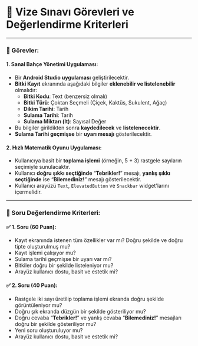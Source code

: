 # 📝 Vize Sınavı Görevleri ve Değerlendirme Kriterleri

---

### 📌 Görevler:

#### 1. **Sanal Bahçe Yönetimi** Uygulaması:

- Bir **Android Studio uygulaması** geliştirilecektir.
- **Bitki Kayıt** ekranında aşağıdaki bilgiler **eklenebilir ve listelenebilir** olmalıdır:
  - **Bitki Kodu**: Text (benzersiz olmalı)
  - **Bitki Türü**: Çoktan Seçmeli (Çiçek, Kaktüs, Sukulent, Ağaç)
  - **Dikim Tarihi**: Tarih
  - **Sulama Tarihi**: Tarih
  - **Sulama Miktarı (lt)**: Sayısal Değer
- Bu bilgiler girildikten sonra **kaydedilecek** ve **listelenecektir**.
- **Sulama Tarihi geçmişse** bir **uyarı mesajı** gösterilecektir.

#### 2. **Hızlı Matematik Oyunu** Uygulaması:

- Kullanıcıya basit bir **toplama işlemi** (örneğin, 5 + 3) rastgele sayıların seçimiyle sunulacaktır.
- Kullanıcı **doğru şıkkı seçtiğinde** “**Tebrikler!**” mesajı, **yanlış şıkkı seçtiğinde** ise “**Bilemediniz!**” mesajı gösterilecektir.
- Kullanıcı arayüzü `Text`, `ElevatedButton` ve `Snackbar` widget'larını içermelidir.

---

### 🧪 Soru Değerlendirme Kriterleri:

#### ✅ 1. Soru (60 Puan):

- Kayıt ekranında istenen tüm özellikler var mı? Doğru şekilde ve doğru tipte oluşturulmuş mu?
- Kayıt işlemi çalışıyor mu?
- Sulama tarihi geçmişse bir uyarı var mı?
- Bitkiler doğru bir şekilde listeleniyor mu?
- Arayüz kullanıcı dostu, basit ve estetik mi?

#### ✅ 2. Soru (40 Puan):

- Rastgele iki sayı üretilip toplama işlemi ekranda doğru şekilde görüntüleniyor mu?
- Doğru şık ekranda düzgün bir şekilde gösteriliyor mu?
- Doğru cevaba “**Tebrikler!**” ve yanlış cevaba “**Bilemediniz!**” mesajları doğru bir şekilde gösteriliyor mu?
- Yeni soru oluşturuluyor mu?
- Arayüz kullanıcı dostu, basit ve estetik mi?
